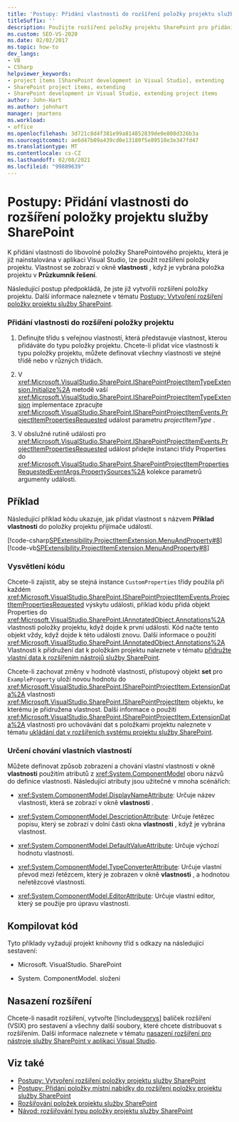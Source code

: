```yaml
---
title: 'Postupy: Přidání vlastnosti do rozšíření položky projektu služby SharePoint | Microsoft Docs'
titleSuffix: ''
description: Použijte rozšíření položky projektu SharePoint pro přidání vlastnosti do jakékoli položky SharePointového projektu, která je již nainstalována v aplikaci Visual Studio.
ms.custom: SEO-VS-2020
ms.date: 02/02/2017
ms.topic: how-to
dev_langs:
- VB
- CSharp
helpviewer_keywords:
- project items [SharePoint development in Visual Studio], extending
- SharePoint project items, extending
- SharePoint development in Visual Studio, extending project items
author: John-Hart
ms.author: johnhart
manager: jmartens
ms.workload:
- office
ms.openlocfilehash: 3d721c8d4f381e99a814852839de0e808d326b3a
ms.sourcegitcommit: ae6d47b09a439cd0e13180f5e89510e3e347fd47
ms.translationtype: MT
ms.contentlocale: cs-CZ
ms.lasthandoff: 02/08/2021
ms.locfileid: "99889639"
---
```

# <a name="how-to-add-a-property-to-a-sharepoint-project-item-extension"></a>Postupy: Přidání vlastnosti do rozšíření položky projektu služby SharePoint
  K přidání vlastnosti do libovolné položky SharePointového projektu, která je již nainstalována v aplikaci Visual Studio, lze použít rozšíření položky projektu. Vlastnost se zobrazí v okně **vlastnosti** , když je vybrána položka projektu v **Průzkumník řešení**.

 Následující postup předpokládá, že jste již vytvořili rozšíření položky projektu. Další informace naleznete v tématu [Postupy: Vytvoření rozšíření položky projektu služby SharePoint](../sharepoint/how-to-create-a-sharepoint-project-item-extension.md).

### <a name="to-add-a-property-to-a-project-item-extension"></a>Přidání vlastnosti do rozšíření položky projektu

1. Definujte třídu s veřejnou vlastností, která představuje vlastnost, kterou přidáváte do typu položky projektu. Chcete-li přidat více vlastností k typu položky projektu, můžete definovat všechny vlastnosti ve stejné třídě nebo v různých třídách.

2. V <xref:Microsoft.VisualStudio.SharePoint.ISharePointProjectItemTypeExtension.Initialize%2A> metodě vaší <xref:Microsoft.VisualStudio.SharePoint.ISharePointProjectItemTypeExtension> implementace zpracujte <xref:Microsoft.VisualStudio.SharePoint.ISharePointProjectItemEvents.ProjectItemPropertiesRequested> událost parametru *projectItemType* .

3. V obslužné rutině události pro <xref:Microsoft.VisualStudio.SharePoint.ISharePointProjectItemEvents.ProjectItemPropertiesRequested> událost přidejte instanci třídy Properties do <xref:Microsoft.VisualStudio.SharePoint.SharePointProjectItemPropertiesRequestedEventArgs.PropertySources%2A> kolekce parametrů argumenty události.

## <a name="example"></a>Příklad
 Následující příklad kódu ukazuje, jak přidat vlastnost s názvem **Příklad vlastnosti** do položky projektu přijímače událostí.

 [!code-csharp[SPExtensibility.ProjectItemExtension.MenuAndProperty#8](../sharepoint/codesnippet/CSharp/projectitemmenuandproperty/extension/projectitemextensionproperty.cs#8)]
 [!code-vb[SPExtensibility.ProjectItemExtension.MenuAndProperty#8](../sharepoint/codesnippet/VisualBasic/projectitemmenuandproperty/extension/projectitemextensionproperty.vb#8)]

### <a name="understand-the-code"></a>Vysvětlení kódu
 Chcete-li zajistit, aby se stejná instance `CustomProperties` třídy použila při každém <xref:Microsoft.VisualStudio.SharePoint.ISharePointProjectItemEvents.ProjectItemPropertiesRequested> výskytu události, příklad kódu přidá objekt Properties do <xref:Microsoft.VisualStudio.SharePoint.IAnnotatedObject.Annotations%2A> vlastnosti položky projektu, když dojde k první události. Kód načte tento objekt vždy, když dojde k této události znovu. Další informace o použití <xref:Microsoft.VisualStudio.SharePoint.IAnnotatedObject.Annotations%2A> Vlastnosti k přidružení dat k položkám projektu naleznete v tématu [přidružte vlastní data k rozšířením nástrojů služby SharePoint](../sharepoint/associating-custom-data-with-sharepoint-tools-extensions.md).

 Chcete-li zachovat změny v hodnotě vlastnosti, přístupový objekt **set** pro `ExampleProperty` uloží novou hodnotu do <xref:Microsoft.VisualStudio.SharePoint.ISharePointProjectItem.ExtensionData%2A> vlastnosti <xref:Microsoft.VisualStudio.SharePoint.ISharePointProjectItem> objektu, ke kterému je přidružena vlastnost. Další informace o použití <xref:Microsoft.VisualStudio.SharePoint.ISharePointProjectItem.ExtensionData%2A> vlastnosti pro uchovávání dat s položkami projektu naleznete v tématu [ukládání dat v rozšířeních systému projektu služby SharePoint](../sharepoint/saving-data-in-extensions-of-the-sharepoint-project-system.md).

### <a name="specify-the-behavior-of-custom-properties"></a>Určení chování vlastních vlastností
 Můžete definovat způsob zobrazení a chování vlastní vlastnosti v okně **vlastnosti** použitím atributů z <xref:System.ComponentModel> oboru názvů do definice vlastnosti. Následující atributy jsou užitečné v mnoha scénářích:

- <xref:System.ComponentModel.DisplayNameAttribute>: Určuje název vlastnosti, která se zobrazí v okně **vlastnosti** .

- <xref:System.ComponentModel.DescriptionAttribute>: Určuje řetězec popisu, který se zobrazí v dolní části okna **vlastnosti** , když je vybrána vlastnost.

- <xref:System.ComponentModel.DefaultValueAttribute>: Určuje výchozí hodnotu vlastnosti.

- <xref:System.ComponentModel.TypeConverterAttribute>: Určuje vlastní převod mezi řetězcem, který je zobrazen v okně **vlastnosti** , a hodnotou neřetězcové vlastnosti.

- <xref:System.ComponentModel.EditorAttribute>: Určuje vlastní editor, který se použije pro úpravu vlastnosti.

## <a name="compile-the-code"></a>Kompilovat kód
 Tyto příklady vyžadují projekt knihovny tříd s odkazy na následující sestavení:

- Microsoft. VisualStudio. SharePoint

- System. ComponentModel. složení

## <a name="deploy-the-extension"></a>Nasazení rozšíření
 Chcete-li nasadit rozšíření, vytvořte [!include[vsprvs](../sharepoint/includes/vsprvs-md.md)] balíček rozšíření (VSIX) pro sestavení a všechny další soubory, které chcete distribuovat s rozšířením. Další informace naleznete v tématu [nasazení rozšíření pro nástroje služby SharePoint v aplikaci Visual Studio](../sharepoint/deploying-extensions-for-the-sharepoint-tools-in-visual-studio.md).

## <a name="see-also"></a>Viz také
- [Postupy: Vytvoření rozšíření položky projektu služby SharePoint](../sharepoint/how-to-create-a-sharepoint-project-item-extension.md)
- [Postupy: Přidání položky místní nabídky do rozšíření položky projektu služby SharePoint](../sharepoint/how-to-add-a-shortcut-menu-item-to-a-sharepoint-project-item-extension.md)
- [Rozšiřování položek projektu služby SharePoint](../sharepoint/extending-sharepoint-project-items.md)
- [Návod: rozšiřování typu položky projektu služby SharePoint](../sharepoint/walkthrough-extending-a-sharepoint-project-item-type.md)
